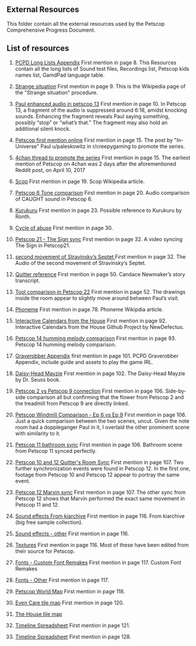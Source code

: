 ## External Resources
This folder contain all the external resources used by the Petscop Comprehensive Progress Document.

## List of resources
1. [PCPD Long Lists Appendix](external%20resources%20list/01.%20PCPD%20Long%20Lists%20Appendix)
First mention in page 8. 
This Resources contain all the long lists of Sound test files, Recordings list, Petscop kids names list, GamdPad language table.

2. [Strange situation](external%20resources%20list/02.%20Strange%20situation)
First mention in page 9.
This is the Wikipedia page of the "Strange situation" procedure.

3. [Paul enhanced audio in petscop 13](external%20resources%20list/03.%20Paul%20enhanced%20audio%20in%20petscop%2013)
First mention in page 10.
In Petscop 13, a fragment of the audio is suppressed around 6:18, amidst knocking sounds.
Enhancing the fragment reveals Paul saying something, possibly “stop” or “what’s that.” The fragment may also hold an additional silent knock.

4. [Petscop first mention online](external%20resources%20list/04.%20Petscop%20first%20mention%20online)
First mention in page 15.
The post by "In-Universe" Paul u/paleskowitz in r/creepygaming to promote the series.

5. [4chan thread to promote the series](external%20resources%20list/05.%204chan%20thread%20to%20promote%20the%20series)
First mention in page 15.
The earliest mention of Petscop on 4chan was 2 days after the aforementioned Reddit post, on April 10, 2017

6. [Scop](external%20resources%20list/06.%20Scop)
First mention in page 19.
Scop Wikipedia article.

7. [Petscop 6 Tone comparison](external%20resources%20list/07.%20Petscop%206%20Tone%20comparison)
First mention in page 20.
Audio comparison of CAUGHT sound in Petscop 6.

8. [Kurukuru](external%20resources%20list/08.%20Kurukuru)
First mention in page 23.
Possible reference to Kurukuru by Ronth.

9. [Cycle of abuse](external%20resources%20list/09.%20Cycle%20of%20abuse)
First mention in page 30.

10. [Petscop 21 - The Sign sync](external%20resources%20list/10.%20Petscop%2021%20-%20The%20Sign%20sync)
First mention in page 32.
A video syncing The Sign in Petscop21.

11. [second movement of Stravinsky’s Septet ](external%20resources%20list/11.%20second%20movement%20of%20Stravinsky’s%20Septet)
First mention in page 32.
The Audio of the second movement of Stravinsky’s Septet.

12. [Quitter reference](external%20resources%20list/12.%20Quitter%20reference)
First mention in page 50.
Candace Newmaker’s story transcript.


13. [Tool comparison in Petscop 22](external%20resources%20list/13.%20Tool%20comparison%20in%20Petscop%2022)
First mention in page 52.
The drawings inside the room appear to slightly move around between Paul’s visit.

14. [Phoneme](external%20resources%20list/14.%20Phoneme)
First mention in page 78.
Phoneme Wikipdia article.

15. [Interactive Calendars from the House](external%20resources%20list/15.%20Interactive%20Calendars%20from%20the%20House)
First mention in page 92.
Interactive Calendars from the House Github Project by NewDefectus.

16. [Petscop 14 humming melody comparison](external%20resources%20list/16.%20Petscop%2014%20humming%20melody%20comparison)
First mention in page 93.
Petscop 14 humming melody comparison.

17. [Graverobber Appendix](external%20resources/external%20resources%20list/17.%20Graverobber%20Appendix)
first mention in page 101.
PCPD Graverobber Appendix, include guide and assets to play the game IRL.

18. [Daisy-Head Mayzie](external%20resources/external%20resources%20list/18.%20Daisy-Head%20Mayzie)
First mention in page 102.
The Daisy-Head Mayzie by Dr. Seuss book.

19. [Petscop 2 vs Petscop 9 connection](external%20resources%20list/19.%20Petscop%202%20vs%20Petscop%209%20connection)
First mention in page 106.
Side-by-side comparison all but confirming that the flower from Petscop 2 and the treadmill from Petscop 9 are directly linked.

20. [Petscop Windmill Comparison - Ep 6 vs Ep 9](external%20resources%20list/20.%20Petscop%20Windmill%20Comparison%20-%20Ep%206%20vs%20Ep%209)
First mention in page 106.
Just a quick comparison between the two scenes, uncut. Given the note room had a doppleganger Paul in it, I overlaid the other prominent scene with similarity to it.

21. [Petscop 11 bathroom sync](external%20resources%20list/21.%20Petscop%2011%20bathroom%20sync)
First mention in page 106.
Bathroom scene from Petscop 11 synced perfectly.

22. [Petscop 10 and 12 Quitter's Room Sync](external%20resources%20list/22.%20Petscop%2010%20and%2012%20Quitter's%20Room%20Sync)
First mention in page 107.
Two further synchronization events were found in Petscop 12. In the first one, footage from Petscop 10 and Petscop 12 appear to portray the same event.

23. [Petscop 12 Marvin sync](external%20resources%20list/23.%20Petscop%2012%20Marvin%20sync)
First mention in page 107.
The other sync from Petscop 12 shows that Marvin performed the exact same movement in Petscop 11 and 12.

24. [Sound effects From kiarchive](external%20resources%20list/24.%20Sound%20effects%20From%20kiarchive)
First mention in page 116.
From kiarchive (big free sample collection).

25. [Sound effects - other](external%20resources%20list/25.%20Sound%20effects%20-%20other)
First mention in page 116.

26. [Textures](external%20resources%20list/26.%20Textures)
First mention in page 116.
Most of these have been edited from their source for Petscop.

27. [Fonts - Custom Font Remakes](external%20resources%20list/27.%20Fonts%20-%20Custom%20Font%20Remakes)
First mention in page 117.
Custom Font Remakes

28. [Fonts - Other](external%20resources%20list/28.%20Fonts%20-%20Other)
First mention in page 117.

29. [Petscop World Map](external%20resources%20list/29.%20Petscop%20World%20Map)
First mention in page 118.

30. [Even Care tile map](external%20resources%20list/30.%20Even%20Care%20tile%20map)
First mention in page 120.

31. [The House tile map](external%20resources%20list/31.%20The%20House%20tile%20map)

32. [Timeline Spreadsheet](external%20resources%20list/32.%20Timeline%20Spreadsheet)
First mention in page 121.

33. [Timeline Spreadsheet]()
First mention in page 128.

